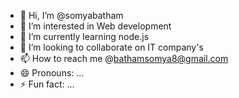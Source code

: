 - 👋 Hi, I’m @somyabatham
- 👀 I’m interested in Web development
- 🌱 I’m currently learning node.js
- 💞️ I’m looking to collaborate on IT company's
- 📫 How to reach me @bathamsomya8@gmail.com
- 😄 Pronouns: ...
- ⚡ Fun fact: ...

<!---
somyabatham/somyabatham is a ✨ special ✨ repository because its `README.md` (this file) appears on your GitHub profile.
You can click the Preview link to take a look at your changes.
--->
